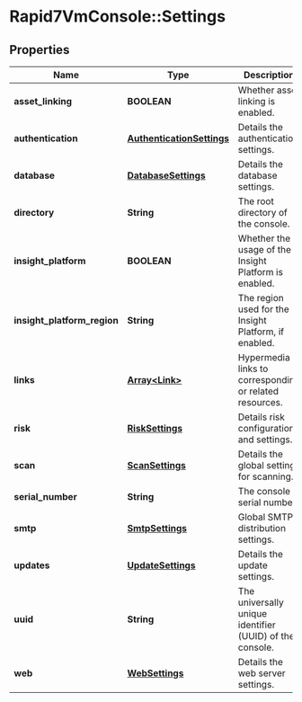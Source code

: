 # Rapid7VmConsole::Settings

## Properties
Name | Type | Description | Notes
------------ | ------------- | ------------- | -------------
**asset_linking** | **BOOLEAN** | Whether asset linking is enabled. | [optional] 
**authentication** | [**AuthenticationSettings**](AuthenticationSettings.md) | Details the authentication settings. | [optional] 
**database** | [**DatabaseSettings**](DatabaseSettings.md) | Details the database settings. | [optional] 
**directory** | **String** | The root directory of the console. | [optional] 
**insight_platform** | **BOOLEAN** | Whether the usage of the Insight Platform is enabled. | [optional] 
**insight_platform_region** | **String** | The region used for the Insight Platform, if enabled. | [optional] 
**links** | [**Array&lt;Link&gt;**](Link.md) | Hypermedia links to corresponding or related resources. | [optional] 
**risk** | [**RiskSettings**](RiskSettings.md) | Details risk configuration and settings. | [optional] 
**scan** | [**ScanSettings**](ScanSettings.md) | Details the global settings for scanning. | [optional] 
**serial_number** | **String** | The console serial number. | [optional] 
**smtp** | [**SmtpSettings**](SmtpSettings.md) | Global SMTP distribution settings. | [optional] 
**updates** | [**UpdateSettings**](UpdateSettings.md) | Details the update settings. | [optional] 
**uuid** | **String** | The universally unique identifier (UUID) of the console. | [optional] 
**web** | [**WebSettings**](WebSettings.md) | Details the web server settings. | [optional] 


